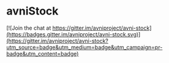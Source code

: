 # avniStock

[![Join the chat at https://gitter.im/avniproject/avni-stock](https://badges.gitter.im/avniproject/avni-stock.svg)](https://gitter.im/avniproject/avni-stock?utm_source=badge&utm_medium=badge&utm_campaign=pr-badge&utm_content=badge)